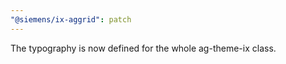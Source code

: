 ```yaml
---
"@siemens/ix-aggrid": patch
---
```


The typography is now defined for the whole ag-theme-ix class.
